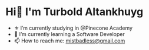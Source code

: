 # Hi👋 I'm Turbold Altankhuyg
- ⚜️ I’m currently studying in @Pinecone Academy
- 🧠 I’m currently learning a Software Developer
- 📫 How to reach me: mistbadless@gmail.com
